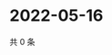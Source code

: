 # 2022-05-16

共 0 条

<!-- BEGIN WEIBO -->
<!-- 最后更新时间 Mon May 16 2022 12:07:56 GMT+0800 (China Standard Time) -->

<!-- END WEIBO -->
